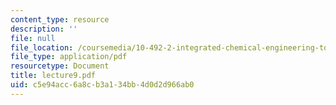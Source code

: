 ```yaml
---
content_type: resource
description: ''
file: null
file_location: /coursemedia/10-492-2-integrated-chemical-engineering-topics-i-introduction-to-biocatalysis-fall-2004/c5e94acc6a8cb3a134bb4d0d2d966ab0_lecture9.pdf
file_type: application/pdf
resourcetype: Document
title: lecture9.pdf
uid: c5e94acc-6a8c-b3a1-34bb-4d0d2d966ab0
---
```

